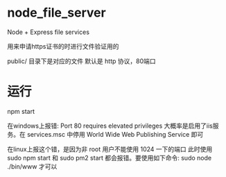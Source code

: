 # node_file_server
Node + Express file services

用来申请https证书的时进行文件验证用的

public/ 目录下是对应的文件
默认是 http 协议，80端口

# 运行
npm start

在windows上报错: Port 80 requires elevated privileges
大概率是启用了iis服务。在 services.msc 中停用 World Wide Web Publishing Service 即可

在linux上报这个错，是因为非 root 用户不能使用 1024 一下的端口
此时使用 sudo npm start 和 sudo pm2 start 都会报错。要使用如下命令:
sudo node ./bin/www 才可以